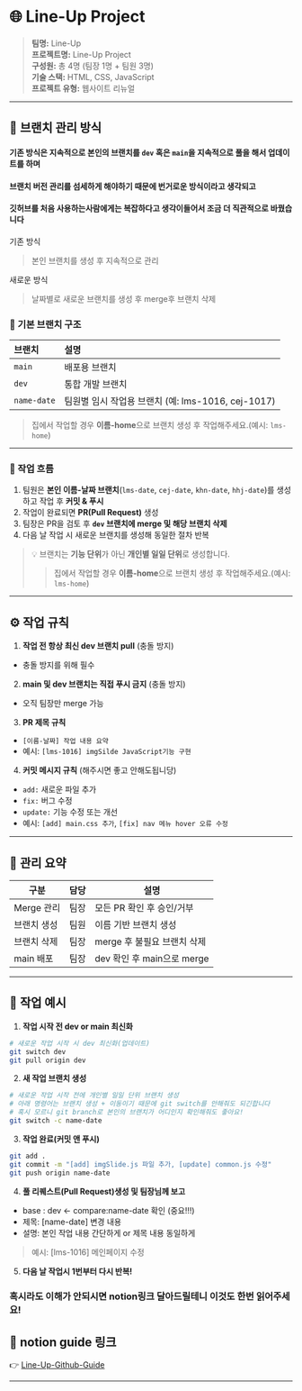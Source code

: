 # 🌐 Line-Up Project

> **팀명:** Line-Up  
> **프로젝트명:** Line-Up Project  
> **구성원:** 총 4명 (팀장 1명 + 팀원 3명)  
> **기술 스택:** HTML, CSS, JavaScript  
> **프로젝트 유형:** 웹사이트 리뉴얼

---

## 🧭 브랜치 관리 방식

#### 기존 방식은 지속적으로 본인의 브랜치를 `dev` 혹은 `main`을 지속적으로 풀을 해서 업데이트를 하며
#### 브랜치 버전 관리를 섬세하게 해야하기 때문에 번거로운 방식이라고 생각되고
#### 깃허브를 처음 사용하는사람에게는 복잡하다고 생각이들어서 조금 더 직관적으로 바꿨습니다

기존 방식
> 본인 브랜치를 생성 후 지속적으로 관리

새로운 방식
> 날짜별로 새로운 브랜치를 생성 후 merge후 브랜치 삭제

### 🔹 기본 브랜치 구조
| 브랜치 | 설명 |
|:--------|:------|
| `main` | 배포용 브랜치 |
| `dev` | 통합 개발 브랜치 |
| `name-date` | 팀원별 임시 작업용 브랜치 (예: lms-1016, cej-1017) |
> 집에서 작업할 경우 **이름-home**으로 브랜치 생성 후 작업해주세요.(예시: `lms-home`)

---

### 🔸 작업 흐름
1. 팀원은 **본인 이름-날짜 브랜치**(`lms-date`, `cej-date`, `khn-date`, `hhj-date`)를 생성하고 작업 후 **커밋 & 푸시**  
2. 작업이 완료되면 **PR(Pull Request)** 생성  
3. 팀장은 PR을 검토 후 **`dev` 브랜치에 merge 및 해당 브랜치 삭제**  
4. 다음 날 작업 시 새로운 브랜치를 생성해 동일한 절차 반복

> 💡 브랜치는 **기능 단위**가 아닌 **개인별 일일 단위**로 생성합니다.
> > 집에서 작업할 경우 **이름-home**으로 브랜치 생성 후 작업해주세요.(예시: `lms-home`)

---

## ⚙️ 작업 규칙

1. **작업 전 항상 최신 dev 브랜치 pull** (충돌 방지)
- 충돌 방지를 위해 필수
2. **main 및 dev 브랜치는 직접 푸시 금지** (충돌 방지)
- 오직 팀장만 merge 가능

3. **PR 제목 규칙**
- `[이름-날짜] 작업 내용 요약`
- 예시: `[lms-1016] imgSilde JavaScript기능 구현`

4. **커밋 메시지 규칙** (해주시면 좋고 안해도됩니당)
- `add:` 새로운 파일 추가  
- `fix:` 버그 수정 
- `update:` 기능 수정 또는 개선  
- 예시: `[add] main.css 추가`, `[fix] nav 메뉴 hover 오류 수정`

---

## 📅 관리 요약

| 구분 | 담당 | 설명 |
|------|------|------|
| Merge 관리 | 팀장 | 모든 PR 확인 후 승인/거부 |
| 브랜치 생성 | 팀원 | 이름 기반 브랜치 생성 |
| 브랜치 삭제 | 팀장 | merge 후 불필요 브랜치 삭제 |
| main 배포 | 팀장 | dev 확인 후 main으로 merge |

---

## 📘 작업 예시

1. **작업 시작 전 dev or main 최신화**
```bash
# 새로운 작업 시작 시 dev 최신화(업데이트)
git switch dev
git pull origin dev
```

2. **새 작업 브랜치 생성**
```bash
# 새로운 작업 시작 전에 개인별 일일 단위 브랜치 생성
# 아래 명령어는 브랜치 생성 + 이동이기 때문에 git switch를 안해줘도 되긴합니다
# 혹시 모르니 git branch로 본인의 브랜치가 어디인지 확인해줘도 좋아요!
git switch -c name-date
```

3. **작업 완료(커밋 앤 푸시)**
```bash
git add .
git commit -m "[add] imgSlide.js 파일 추가, [update] common.js 수정"
git push origin name-date
```

4. **풀 리퀘스트(Pull Request)생성 및 팀장님께 보고**
- base : dev <- compare:name-date 확인 (중요!!!)
- 제목: [name-date] 변경 내용
- 설명: 본인 작업 내용 간단하게 or 제목 내용 동일하게
> 예시: [lms-1016] 메인페이지 수정

5. **다음 날 작업시 1번부터 다시 반복!**


### 혹시라도 이해가 안되시면 notion링크 달아드릴테니 이것도 한번 읽어주세요!
## 🔗 notion guide 링크

👉 [Line-Up-Github-Guide](https://www.notion.so/LineUp_Github_Guide-28e0c6e9805780a1b312cb4e77e4af2f?source=copy_link)

---
